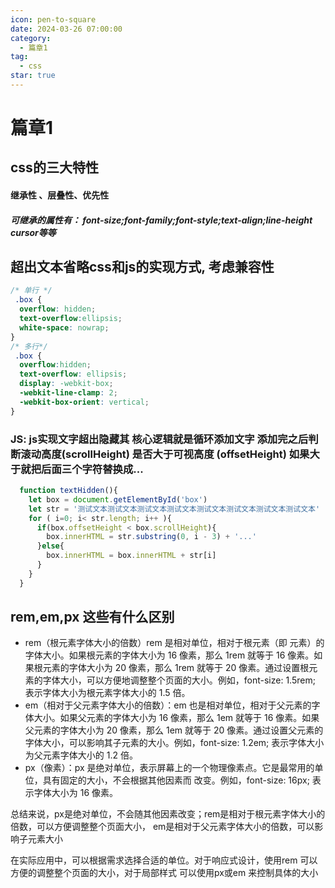 ```yaml
---
icon: pen-to-square
date: 2024-03-26 07:00:00
category:
  - 篇章1
tag:
  - css
star: true
---
```


# 篇章1

## css的三大特性
 #### 继承性 、层叠性、优先性
 ##### 可继承的属性有： font-size;font-family;font-style;text-align;line-height cursor等等
## 超出文本省略css和js的实现方式, 考虑兼容性
```css
/* 单行 */
 .box {
  overflow: hidden;
  text-overflow:ellipsis;
  white-space: nowrap;
}
/* 多行*/
 .box {
  overflow:hidden;
  text-overflow: ellipsis;
  display: -webkit-box;
  -webkit-line-clamp: 2;
  -webkit-box-orient: vertical;
}
```
 ### JS: js实现文字超出隐藏其 核心逻辑就是循环添加文字 添加完之后判断滚动高度(scrollHeight)  是否大于可视高度 (offsetHeight)  如果大于就把后面三个字符替换成...

```js
  function textHidden(){
    let box = document.getElementById('box')
    let str = '测试文本测试文本测试文本测试文本测试文本测试文本测试文本测试文本'
    for ( i=0; i< str.length; i++ ){
      if(box.offsetHeight < box.scrollHeight){
        box.innerHTML = str.substring(0, i - 3) + '...'
      }else{
        box.innerHTML = box.innerHTML + str[i]
      }
    }
  }
```


## rem,em,px 这些有什么区别
 - rem（根元素字体大小的倍数）rem 是相对单位，相对于根元素（即  元素）的字体大小。如果根元素的字体大小为 16 像素，那么 1rem 就等于 16 像素。如果根元素的字体大小为 20 像素，那么 1rem 就等于 20 像素。通过设置根元素的字体大小，可以方便地调整整个页面的大小。例如，font-size: 1.5rem; 表示字体大小为根元素字体大小的 1.5 倍。
 - em（相对于父元素字体大小的倍数）：em 也是相对单位，相对于父元素的字体大小。如果父元素的字体大小为 16 像素，那么 1em 就等于 16 像素。如果父元素的字体大小为 20 像素，那么 1em 就等于 20 像素。通过设置父元素的字体大小，可以影响其子元素的大小。例如，font-size: 1.2em; 表示字体大小为父元素字体大小的 1.2 倍。
 - px（像素）：px 是绝对单位，表示屏幕上的一个物理像素点。它是最常用的单位，具有固定的大小，不会根据其他因素而  改变。例如，font-size: 16px; 表示字体大小为 16 像素。


  总结来说，px是绝对单位，不会随其他因素改变；rem是相对于根元素字体大小的倍数，可以方便调整整个页面大小，
    em是相对于父元素字体大小的倍数，可以影响子元素大小

  在实际应用中，可以根据需求选择合适的单位。对于响应式设计，使用rem 可以方便的调整整个页面的大小，对于局部样式 可以使用px或em 来控制具体的大小